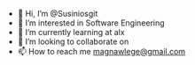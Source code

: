 - 👋 Hi, I’m @Susiniosgit
- 👀 I’m interested in Software Engineering
- 🌱 I’m currently learning at alx
- 💞️ I’m looking to collaborate on 
- 📫 How to reach me magnawlege@gmail.com

<!---
Susiniosgit/Susiniosgit is a ✨ special ✨ repository because its `README.md` (this file) appears on your GitHub profile.
You can click the Preview link to take a look at your changes.
--->
